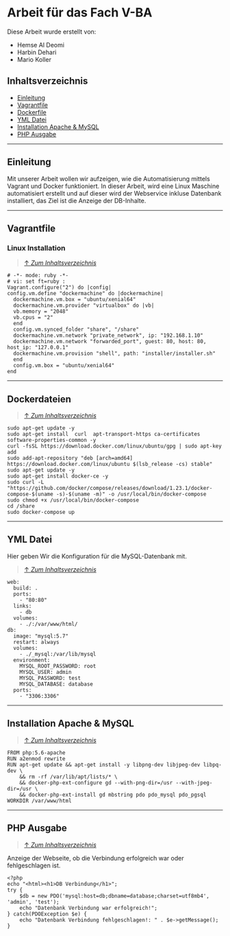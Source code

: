 # Arbeit für das Fach V-BA
Diese Arbeit wurde erstellt von:
- Hemse Al Deomi
- Harbin Dehari
- Mario Koller

## Inhaltsverzeichnis
- [Einleitung](##Einleitung)
- [Vagrantfile](##Vagrantfile)
- [Dockerfile](##Dockerfile)
- [YML Datei](##YML-Datei)
- [Installation Apache & MySQL](##Installation-Apache-&-MySQL)
- [PHP Ausgabe](##PHP-Ausgabe)
---
## Einleitung
Mit unserer Arbeit wollen wir aufzeigen, wie die Automatisierung mittels Vagrant und Docker funktioniert. In dieser Arbeit, wird eine Linux Maschine automatisiert erstellt und auf dieser wird der Webservice inkluse Datenbank installiert, das Ziel ist die Anzeige der DB-Inhalte.

---
## Vagrantfile
### **Linux Installation**
> [&uarr; *Zum Inhaltsverzeichnis*](##Inhaltsverzeichnis)

```
# -*- mode: ruby -*-
# vi: set ft=ruby :
Vagrant.configure("2") do |config|
config.vm.define "dockermachine" do |dockermachine|
  dockermachine.vm.box = "ubuntu/xenial64"
  dockermachine.vm.provider "virtualbox" do |vb|
  vb.memory = "2048"
  vb.cpus = "2"
  end
  config.vm.synced_folder "share", "/share"
  dockermachine.vm.network "private_network", ip: "192.168.1.10"
  dockermachine.vm.network "forwarded_port", guest: 80, host: 80, host_ip: "127.0.0.1"
  dockermachine.vm.provision "shell", path: "installer/installer.sh"
  end
  config.vm.box = "ubuntu/xenial64"
end
```
---
## Dockerdateien
> [&uarr; *Zum Inhaltsverzeichnis*](##Inhaltsverzeichnis)
```
sudo apt-get update -y
sudo apt-get install  curl  apt-transport-https ca-certificates software-properties-common -y
curl -fsSL https://download.docker.com/linux/ubuntu/gpg | sudo apt-key add
sudo add-apt-repository "deb [arch=amd64] https://download.docker.com/linux/ubuntu $(lsb_release -cs) stable"
sudo apt-get update -y
sudo apt-get install docker-ce -y
sudo curl -L "https://github.com/docker/compose/releases/download/1.23.1/docker-compose-$(uname -s)-$(uname -m)" -o /usr/local/bin/docker-compose
sudo chmod +x /usr/local/bin/docker-compose
cd /share
sudo docker-compose up
```
---
## YML Datei
Hier geben Wir die Konfiguration für die MySQL-Datenbank mit.
> [&uarr; *Zum Inhaltsverzeichnis*](##Inhaltsverzeichnis)
```
web:
  build: .
  ports:
    - "80:80"
  links:
    - db
  volumes:
    - ./:/var/www/html/
db:
  image: "mysql:5.7"
  restart: always
  volumes:
    - ./_mysql:/var/lib/mysql
  environment:
    MYSQL_ROOT_PASSWORD: root
    MYSQL_USER: admin
    MYSQL_PASSWORD: test
    MYSQL_DATABASE: database
  ports:
    - "3306:3306"
```
---
## Installation Apache & MySQL
> [&uarr; *Zum Inhaltsverzeichnis*](##Inhaltsverzeichnis)
```
FROM php:5.6-apache
RUN a2enmod rewrite
RUN apt-get update && apt-get install -y libpng-dev libjpeg-dev libpq-dev \
    && rm -rf /var/lib/apt/lists/* \
    && docker-php-ext-configure gd --with-png-dir=/usr --with-jpeg-dir=/usr \
    && docker-php-ext-install gd mbstring pdo pdo_mysql pdo_pgsql
WORKDIR /var/www/html
```
---
## PHP Ausgabe
> [&uarr; *Zum Inhaltsverzeichnis*](##Inhaltsverzeichnis)

Anzeige der Webseite, ob die Verbindung erfolgreich war oder fehlgeschlagen ist.
```
<?php
echo "<html><h1>DB Verbindung</h1>";
try {
    $db = new PDO('mysql:host=db;dbname=database;charset=utf8mb4', 'admin', 'test');
    echo "Datenbank Verbindung war erfolgreich!";
} catch(PDOException $e) {
    echo "Datenbank Verbindung fehlgeschlagen!: " . $e->getMessage();
}
```